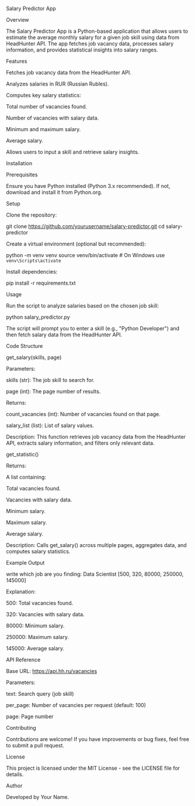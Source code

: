 Salary Predictor App

Overview

The Salary Predictor App is a Python-based application that allows users to estimate the average monthly salary for a given job skill using data from HeadHunter API. The app fetches job vacancy data, processes salary information, and provides statistical insights into salary ranges.

Features

Fetches job vacancy data from the HeadHunter API.

Analyzes salaries in RUR (Russian Rubles).

Computes key salary statistics:

Total number of vacancies found.

Number of vacancies with salary data.

Minimum and maximum salary.

Average salary.

Allows users to input a skill and retrieve salary insights.

Installation

Prerequisites

Ensure you have Python installed (Python 3.x recommended). If not, download and install it from Python.org.

Setup

Clone the repository:

git clone https://github.com/yourusername/salary-predictor.git
cd salary-predictor

Create a virtual environment (optional but recommended):

python -m venv venv
source venv/bin/activate  # On Windows use `venv\Scripts\activate`

Install dependencies:

pip install -r requirements.txt

Usage

Run the script to analyze salaries based on the chosen job skill:

python salary_predictor.py

The script will prompt you to enter a skill (e.g., "Python Developer") and then fetch salary data from the HeadHunter API.

Code Structure

get_salary(skills, page)

Parameters:

skills (str): The job skill to search for.

page (int): The page number of results.

Returns:

count_vacancies (int): Number of vacancies found on that page.

salary_list (list): List of salary values.

Description: This function retrieves job vacancy data from the HeadHunter API, extracts salary information, and filters only relevant data.

get_statistic()

Returns:

A list containing:

Total vacancies found.

Vacancies with salary data.

Minimum salary.

Maximum salary.

Average salary.

Description: Calls get_salary() across multiple pages, aggregates data, and computes salary statistics.

Example Output

write which job are you finding: Data Scientist
[500, 320, 80000, 250000, 145000]

Explanation:

500: Total vacancies found.

320: Vacancies with salary data.

80000: Minimum salary.

250000: Maximum salary.

145000: Average salary.

API Reference

Base URL: https://api.hh.ru/vacancies

Parameters:

text: Search query (job skill)

per_page: Number of vacancies per request (default: 100)

page: Page number

Contributing

Contributions are welcome! If you have improvements or bug fixes, feel free to submit a pull request.

License

This project is licensed under the MIT License - see the LICENSE file for details.

Author

Developed by Your Name.
